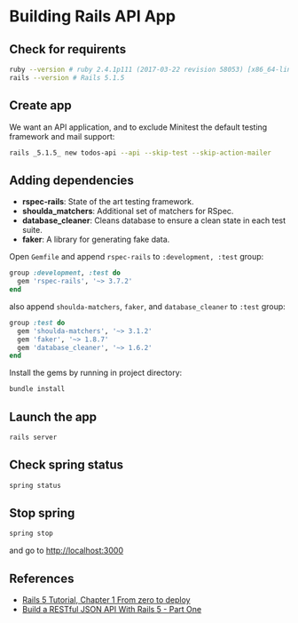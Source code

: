 # Building Rails API App

## Check for requirents
```bash
ruby --version # ruby 2.4.1p111 (2017-03-22 revision 58053) [x86_64-linux]
rails --version # Rails 5.1.5
```

## Create app
We want an API application, and to exclude Minitest the default testing framework and mail support:
```bash
rails _5.1.5_ new todos-api --api --skip-test --skip-action-mailer
```

## Adding dependencies
- **rspec-rails**: State of the art testing framework.
- **shoulda_matchers**: Additional set of matchers for RSpec.
- **database_cleaner**: Cleans database to ensure a clean state in each test suite.
- **faker**: A library for generating fake data.

Open `Gemfile` and append `rspec-rails` to `:development, :test` group:
```ruby
group :development, :test do
  gem 'rspec-rails', '~> 3.7.2'
end
```

also append `shoulda-matchers`, `faker`, and `database_cleaner` to `:test` group:

```ruby
group :test do
  gem 'shoulda-matchers', '~> 3.1.2'
  gem 'faker', '~> 1.8.7'
  gem 'database_cleaner', '~> 1.6.2'
end
```

Install the gems by running in project directory:

```bash
bundle install
```

## Launch the app
```bash
rails server
```

## Check spring status
```bash
spring status
```

## Stop spring
```bash
spring stop
```

and go to [http://localhost:3000](http://localhost:3000)

## References
- [Rails 5 Tutorial, Chapter 1 From zero to deploy](https://www.railstutorial.org/book/beginning#sec-the_hello_application)
- [Build a RESTful JSON API With Rails 5 - Part One](https://scotch.io/tutorials/build-a-restful-json-api-with-rails-5-part-one)

